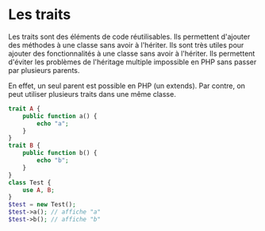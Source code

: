 # Les traits

Les traits sont des éléments de code réutilisables. Ils permettent d'ajouter des méthodes à une classe sans avoir à l'hériter. Ils sont très utiles pour ajouter des fonctionnalités à une classe sans avoir à l'hériter. Ils permettent d'éviter les problèmes de l'héritage multiple impossible en PHP sans passer par plusieurs parents.

En effet, un seul parent est possible en PHP (un extends). Par contre, on peut utiliser plusieurs traits dans une même classe.

```php
trait A {
    public function a() {
        echo "a";
    }
}
trait B {
    public function b() {
        echo "b";
    }
}
class Test {
    use A, B;
}
$test = new Test();
$test->a(); // affiche "a"
$test->b(); // affiche "b"
```
